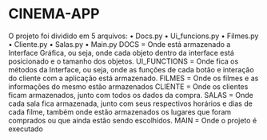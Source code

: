 ﻿# CINEMA-APP
O projeto foi dividido em 5 arquivos:
• Docs.py
• Ui_funcions.py
• Filmes.py
• Cliente.py
• Salas.py
• Main.py
DOCS = Onde está armazenado a Interface Gráfica, ou seja, onde cada objeto dentro da interface
está posicionado e o tamanho dos objetos.
UI_FUNCTIONS = Onde fica os métodos da Interface, ou seja, onde as funções de cada botão e
interação do cliente com a aplicação está armazenado.
FILMES = Onde os filmes e as informações do mesmo estão armazenados
CLIENTE = Onde os clientes ficam armazenados, junto com todos os dados da compra.
SALAS = Onde cada sala fica armazenada, junto com seus respectivos horários e dias de cada filme,
também onde estão armazenados os lugares que foram comprados ou que ainda estão sendo
escolhidos.
MAIN = Onde o projeto é executado
